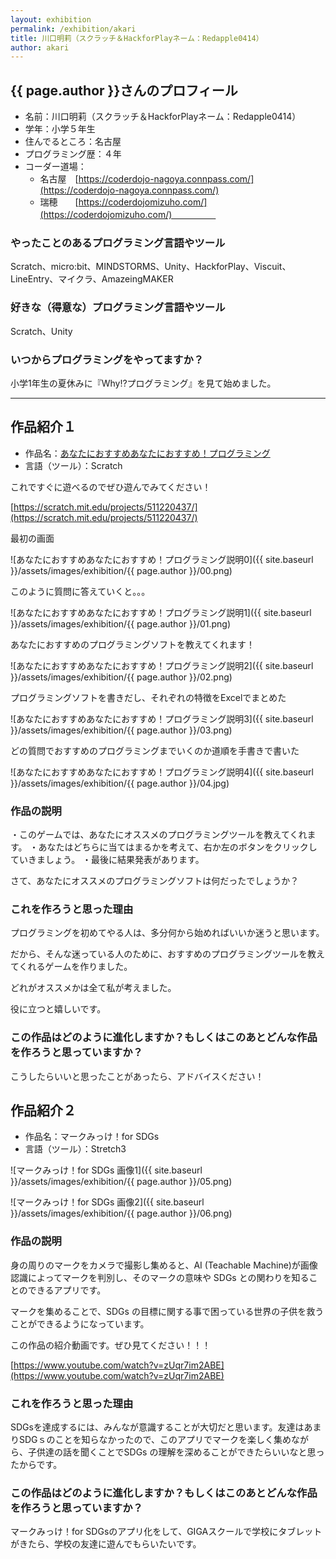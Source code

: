 ```yaml
---
layout: exhibition
permalink: /exhibition/akari
title: 川口明莉（スクラッチ＆HackforPlayネーム：Redapple0414）
author: akari
---
```

## {{ page.author }}さんのプロフィール

- 名前：川口明莉（スクラッチ＆HackforPlayネーム：Redapple0414）
- 学年：小学５年生
- 住んでるところ：名古屋
- プログラミング歴：４年
- コーダー道場：
    - 名古屋　[https://coderdojo-nagoya.connpass.com/](https://coderdojo-nagoya.connpass.com/)
    - 瑞穂　　[https://coderdojomizuho.com/](https://coderdojomizuho.com/)　　　　　

### やったことのあるプログラミング言語やツール

Scratch、micro:bit、MINDSTORMS、Unity、HackforPlay、Viscuit、LineEntry、マイクラ、AmazeingMAKER

### 好きな（得意な）プログラミング言語やツール

Scratch、Unity

### いつからプログラミングをやってますか？

小学1年生の夏休みに『Why⁉プログラミング』を見て始めました。

---

## 作品紹介１

- 作品名：[あなたにおすすめあなたにおすすめ！プログラミング](https://scratch.mit.edu/projects/511220437/)
- 言語（ツール）：Scratch

これですぐに遊べるのでぜひ遊んでみてください！

[https://scratch.mit.edu/projects/511220437/](https://scratch.mit.edu/projects/511220437/)

最初の画面

![あなたにおすすめあなたにおすすめ！プログラミング説明0]({{ site.baseurl }}/assets/images/exhibition/{{ page.author }}/00.png)

このように質問に答えていくと。。。

![あなたにおすすめあなたにおすすめ！プログラミング説明1]({{ site.baseurl }}/assets/images/exhibition/{{ page.author }}/01.png)

あなたにおすすめのプログラミングソフトを教えてくれます！

![あなたにおすすめあなたにおすすめ！プログラミング説明2]({{ site.baseurl }}/assets/images/exhibition/{{ page.author }}/02.png)

プログラミングソフトを書きだし、それぞれの特徴をExcelでまとめた

![あなたにおすすめあなたにおすすめ！プログラミング説明3]({{ site.baseurl }}/assets/images/exhibition/{{ page.author }}/03.png)

どの質問でおすすめのプログラミングまでいくのか道順を手書きで書いた

![あなたにおすすめあなたにおすすめ！プログラミング説明4]({{ site.baseurl }}/assets/images/exhibition/{{ page.author }}/04.jpg)

### 作品の説明

・このゲームでは、あなたにオススメのプログラミングツールを教えてくれます。
・あなたはどちらに当てはまるかを考えて、右か左のボタンをクリックしていきましょう。
・最後に結果発表があります。

さて、あなたにオススメのプログラミングソフトは何だったでしょうか？

### これを作ろうと思った理由

プログラミングを初めてやる人は、多分何から始めればいいか迷うと思います。

だから、そんな迷っている人のために、おすすめのプログラミングツールを教えてくれるゲームを作りました。

どれがオススメかは全て私が考えました。

役に立つと嬉しいです。

### この作品はどのように進化しますか？もしくはこのあとどんな作品を作ろうと思っていますか？

こうしたらいいと思ったことがあったら、アドバイスください！

## 作品紹介２

- 作品名：マークみっけ！for SDGs
- 言語（ツール）：Stretch3

![マークみっけ！for SDGs 画像1]({{ site.baseurl }}/assets/images/exhibition/{{ page.author }}/05.png)

![マークみっけ！for SDGs 画像2]({{ site.baseurl }}/assets/images/exhibition/{{ page.author }}/06.png)

### 作品の説明

身の周りのマークをカメラで撮影し集めると、AI (Teachable Machine)が画像認識によってマークを判別し、そのマークの意味や SDGs との関わりを知ることのできるアプリです。

マークを集めることで、SDGs の目標に関する事で困っている世界の子供を救うことができるようになっています。

この作品の紹介動画です。ぜひ見てください！！！

[https://www.youtube.com/watch?v=zUqr7im2ABE](https://www.youtube.com/watch?v=zUqr7im2ABE)

### これを作ろうと思った理由

SDGsを達成するには、みんなが意識することが大切だと思います。友達はあまりSDGｓのことを知らなかったので、このアプリでマークを楽しく集めながら、子供達の話を聞くことでSDGs の理解を深めることができたらいいなと思ったからです。

### この作品はどのように進化しますか？もしくはこのあとどんな作品を作ろうと思っていますか？

マークみっけ！for SDGsのアプリ化をして、GIGAスクールで学校にタブレットがきたら、学校の友達に遊んでもらいたいです。
